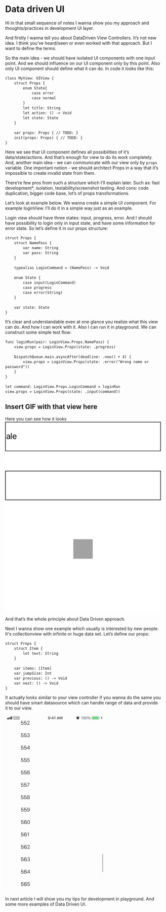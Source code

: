 # Data driven UI #

Hi in that small sequence of notes I wanna show you my approach and thoughts/practices in development UI layer.

And firstly I wanna tell you about DataDriven View Controllers. It’s not new idea. I think you’ve heard/seen or even worked with that approach. But I want to define the terms.

So the main idea - we should have isolated UI components with one input point. And we should influence on our UI component only by this point. Also only UI component should define what it can do. In code it looks like this:

``` code
class MyView: UIView {
	struct Props {
		enum State{
			case error
			case normal
		}
		let title: String
		let action: () -> Void
		let state: State
	}

	var props: Props { // TODO: }
	init(props: Props) { // TODO: }
}
```

Here we see that UI component defines all possibilities of it’s data/state/actions. And that’s enough for view to do its work completely. And, another main idea - we can communicate with our view only by `props` variable. 
One important notion - we should architect Props in a way that it’s impossible to create invalid state from them.

There’re few pros from such a structure which I’ll explain later. Such as: fast development*, isolation, testability/screenshot testing. And cons: code duplication, bigger code base, lot’s of props transformations.

Let’s look at example below. We wanna create a simple UI component. For example loginView. I’ll do it in a simple way just as an example.

Login view should have three states: input, progress, error. And I should have possibility to login only in input state, and have some information for error state. So let’s define it in our props structure:

```
struct Props {
    struct NamePass {
        var name: String
        var pass: String
    }
    
    typealias LoginCommand = (NamePass) -> Void
    
    enum State {
        case input(LoginCommand)
        case progress
        case error(String)
    }
    
    var state: State
}
```

It’s clear and understandable even at one glance you realize what this view can do. And how I can work with it. Also I can run it in playground.
We can construct some simple test flow:

```
func loginRun(pair: LoginView.Props.NamePass) {
    view.props = LoginView.Props(state: .progress)
    
    DispatchQueue.main.asyncAfter(deadline: .now() + 4) {
        view.props = LoginView.Props(state: .error("Wrong name or password"))
    }
}

let command: LoginView.Props.LoginCommand = loginRun
view.props = LoginView.Props(state: .input(command))
```

## Insert GIF with that view here ##

Here you can see how it looks ![Login view example](login_example.gif)

And that’s the whole principle about Data Driven approach.

Next I wanna show one example which usually is interested by new people.
It's collectionview with infinite or huge data set. 
Let’s define our props:

```
struct Props {
    struct Item {
        let text: String
    }
    
    var items: [Item]
    var jumpSize: Int
    var previous: () -> Void
    var next: () -> Void
}
```
It actually looks similar to your view controller if you wanna do the same you should have smart datasource which can handle range of data and provide it to our view.

![Demo of inifinite scroll](infiniteScroll_example.gif)

In next article I will show you my tips for development in playground. And some more examples of Data Driven UI.
